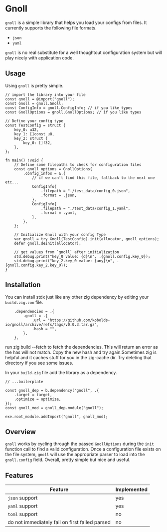 # Gnoll

`gnoll` is a simple library that helps you load your configs from files. It currently supports the following file formats.

- `json`
- `yaml`

`gnoll` is no real substitute for a well thoughtout configuration system but will play nicely with application code.

## Usage

Using `gnoll` is pretty simple.

```zig
// import the library into your file
const gnoll = @import("gnoll");
const Gnoll = gnoll.Gnoll;
const ConfigInfo = gnoll.ConfigInfo; // if you like types
const GnollOptions = gnoll.GnollOptions; // if you like types

// Define your config type
const TestConfig = struct {
    key_0: u32,
    key_1: []const u8,
    key_2: struct {
        key_0: []f32,
    },
};

fn main() !void {
    // Define some filepaths to check for configuration files
    const gnoll_options = GnollOptions{
        .config_infos = &.{
            // if we can't find this file, fallback to the next one etc...
            ConfigInfo{
                .filepath = "./test_data/config_0.json",
                .format = .json,
            },
            ConfigInfo{
                .filepath = "./test_data/config_1.yaml",
                .format = .yaml,
            },
        },
    };

    // Initialize Gnoll with your config Type
    var gnoll = try Gnoll(TestConfig).init(allocator, gnoll_options);
    defer gnoll.deinit(allocator);

    // get values from `gnoll` after initialization
    std.debug.print("key_0 value: {d}\n", .{gnoll.config.key_0});
    std.debug.print("key_2.key_0 value: {any}\n", .{gnoll.config.key_2.key_0});
}
```

## Installation

You can install stdx just like any other zig dependency by editing your `build.zig.zon` file.

```zig
    .dependencies = .{
        .gnoll = .{
            .url = "https://github.com/kobolds-io/gnoll/archive/refs/tags/v0.0.3.tar.gz",
            .hash = "",
        },
    },
```

run zig build --fetch to fetch the dependencies. This will return an error as the has will not match. Copy the new hash and try again.Sometimes zig is helpful and it caches stuff for you in the zig-cache dir. Try deleting that directory if you see some issues.

In your `build.zig` file add the library as a dependency.

```zig
// ...boilerplate

const gnoll_dep = b.dependency("gnoll", .{
    .target = target,
    .optimize = optimize,
});
const gnoll_mod = gnoll_dep.module("gnoll");

exe.root_module.addImport("gnoll", gnoll_mod);
```

## Overview

`gnoll` works by cycling through the passed `GnollOptions` during the `init` function call to find a valid configuration. Once a configuration file exists on the file system, `gnoll` will use the appropriate parser to load into the `gnoll.config` field. Overall, pretty simple but nice and useful.

## Features

| Feature                                        | Implemented |
| ---------------------------------------------- | ----------- |
| `json` support                                 | yes         |
| `yaml` support                                 | yes         |
| `toml` support                                 | no          |
| do not immediately fail on first failed parsed | no          |
